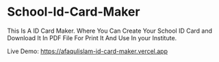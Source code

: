 # School-Id-Card-Maker
This Is A ID Card Maker. Where You Can Create Your School ID Card and Download It In PDF File For Print It And Use In your Institute.

Live Demo: https://afaqulislam-id-card-maker.vercel.app